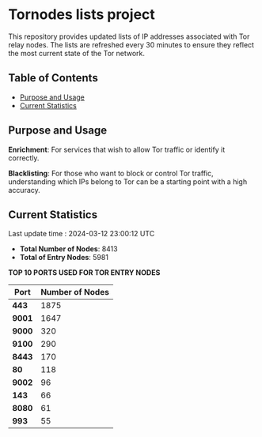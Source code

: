 # Tornodes lists project

This repository provides updated lists of IP addresses associated with Tor relay nodes. The lists are refreshed every 30 minutes to ensure they reflect the most current state of the Tor network.

## Table of Contents

- [Purpose and Usage](#purpose-and-usage)
- [Current Statistics](#current-statistics)


## Purpose and Usage

**Enrichment**: For services that wish to allow Tor traffic or identify it correctly.

**Blacklisting**: For those who want to block or control Tor traffic, understanding which IPs belong to Tor can be a starting point with a high accuracy.

## Current Statistics

Last update time : 2024-03-12 23:00:12 UTC

- **Total Number of Nodes**: 8413
- **Total of Entry Nodes**: 5981

**TOP 10 PORTS USED FOR TOR ENTRY NODES**

| **Port** | **Number of Nodes** |
|------|-----------------|
| **443**   | 1875  |
| **9001**   | 1647  |
| **9000**   | 320  |
| **9100**   | 290  |
| **8443**   | 170  |
| **80**   | 118  |
| **9002**   | 96  |
| **143**   | 66  |
| **8080**   | 61  |
| **993**   | 55  |

